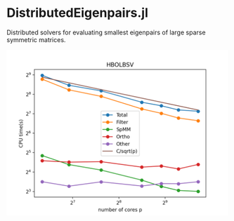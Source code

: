 # DistributedEigenpairs.jl
Distributed solvers for evaluating smallest eigenpairs of large sparse symmetric matrices.


![My Image](./scaling_bchdav.png)